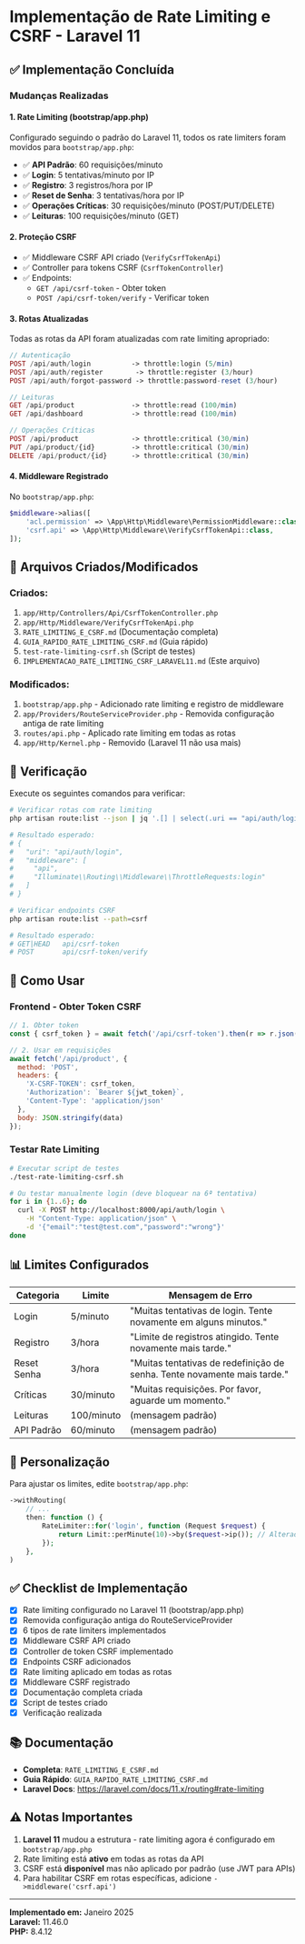 # Implementação de Rate Limiting e CSRF - Laravel 11

## ✅ Implementação Concluída

### Mudanças Realizadas

#### 1. **Rate Limiting (bootstrap/app.php)**

Configurado seguindo o padrão do Laravel 11, todos os rate limiters foram movidos para `bootstrap/app.php`:

- ✅ **API Padrão**: 60 requisições/minuto
- ✅ **Login**: 5 tentativas/minuto por IP
- ✅ **Registro**: 3 registros/hora por IP
- ✅ **Reset de Senha**: 3 tentativas/hora por IP
- ✅ **Operações Críticas**: 30 requisições/minuto (POST/PUT/DELETE)
- ✅ **Leituras**: 100 requisições/minuto (GET)

#### 2. **Proteção CSRF**

- ✅ Middleware CSRF API criado (`VerifyCsrfTokenApi`)
- ✅ Controller para tokens CSRF (`CsrfTokenController`)
- ✅ Endpoints:
  - `GET /api/csrf-token` - Obter token
  - `POST /api/csrf-token/verify` - Verificar token

#### 3. **Rotas Atualizadas**

Todas as rotas da API foram atualizadas com rate limiting apropriado:

```php
// Autenticação
POST /api/auth/login          -> throttle:login (5/min)
POST /api/auth/register        -> throttle:register (3/hour)
POST /api/auth/forgot-password -> throttle:password-reset (3/hour)

// Leituras
GET /api/product              -> throttle:read (100/min)
GET /api/dashboard            -> throttle:read (100/min)

// Operações Críticas
POST /api/product             -> throttle:critical (30/min)
PUT /api/product/{id}         -> throttle:critical (30/min)
DELETE /api/product/{id}      -> throttle:critical (30/min)
```

#### 4. **Middleware Registrado**

No `bootstrap/app.php`:
```php
$middleware->alias([
    'acl.permission' => \App\Http\Middleware\PermissionMiddleware::class,
    'csrf.api' => \App\Http\Middleware\VerifyCsrfTokenApi::class,
]);
```

## 📁 Arquivos Criados/Modificados

### Criados:
1. `app/Http/Controllers/Api/CsrfTokenController.php`
2. `app/Http/Middleware/VerifyCsrfTokenApi.php`
3. `RATE_LIMITING_E_CSRF.md` (Documentação completa)
4. `GUIA_RAPIDO_RATE_LIMITING_CSRF.md` (Guia rápido)
5. `test-rate-limiting-csrf.sh` (Script de testes)
6. `IMPLEMENTACAO_RATE_LIMITING_CSRF_LARAVEL11.md` (Este arquivo)

### Modificados:
1. `bootstrap/app.php` - Adicionado rate limiting e registro de middleware
2. `app/Providers/RouteServiceProvider.php` - Removida configuração antiga de rate limiting
3. `routes/api.php` - Aplicado rate limiting em todas as rotas
4. `app/Http/Kernel.php` - Removido (Laravel 11 não usa mais)

## 🧪 Verificação

Execute os seguintes comandos para verificar:

```bash
# Verificar rotas com rate limiting
php artisan route:list --json | jq '.[] | select(.uri == "api/auth/login") | {uri, middleware}'

# Resultado esperado:
# {
#   "uri": "api/auth/login",
#   "middleware": [
#     "api",
#     "Illuminate\\Routing\\Middleware\\ThrottleRequests:login"
#   ]
# }

# Verificar endpoints CSRF
php artisan route:list --path=csrf

# Resultado esperado:
# GET|HEAD   api/csrf-token
# POST       api/csrf-token/verify
```

## 🚀 Como Usar

### Frontend - Obter Token CSRF

```javascript
// 1. Obter token
const { csrf_token } = await fetch('/api/csrf-token').then(r => r.json());

// 2. Usar em requisições
await fetch('/api/product', {
  method: 'POST',
  headers: {
    'X-CSRF-TOKEN': csrf_token,
    'Authorization': `Bearer ${jwt_token}`,
    'Content-Type': 'application/json'
  },
  body: JSON.stringify(data)
});
```

### Testar Rate Limiting

```bash
# Executar script de testes
./test-rate-limiting-csrf.sh

# Ou testar manualmente login (deve bloquear na 6ª tentativa)
for i in {1..6}; do
  curl -X POST http://localhost:8000/api/auth/login \
    -H "Content-Type: application/json" \
    -d '{"email":"test@test.com","password":"wrong"}'
done
```

## 📊 Limites Configurados

| Categoria | Limite | Mensagem de Erro |
|-----------|--------|------------------|
| Login | 5/minuto | "Muitas tentativas de login. Tente novamente em alguns minutos." |
| Registro | 3/hora | "Limite de registros atingido. Tente novamente mais tarde." |
| Reset Senha | 3/hora | "Muitas tentativas de redefinição de senha. Tente novamente mais tarde." |
| Críticas | 30/minuto | "Muitas requisições. Por favor, aguarde um momento." |
| Leituras | 100/minuto | (mensagem padrão) |
| API Padrão | 60/minuto | (mensagem padrão) |

## 🔧 Personalização

Para ajustar os limites, edite `bootstrap/app.php`:

```php
->withRouting(
    // ...
    then: function () {
        RateLimiter::for('login', function (Request $request) {
            return Limit::perMinute(10)->by($request->ip()); // Alterado de 5 para 10
        });
    },
)
```

## ✅ Checklist de Implementação

- [x] Rate limiting configurado no Laravel 11 (bootstrap/app.php)
- [x] Removida configuração antiga do RouteServiceProvider
- [x] 6 tipos de rate limiters implementados
- [x] Middleware CSRF API criado
- [x] Controller de token CSRF implementado
- [x] Endpoints CSRF adicionados
- [x] Rate limiting aplicado em todas as rotas
- [x] Middleware CSRF registrado
- [x] Documentação completa criada
- [x] Script de testes criado
- [x] Verificação realizada

## 📚 Documentação

- **Completa**: `RATE_LIMITING_E_CSRF.md`
- **Guia Rápido**: `GUIA_RAPIDO_RATE_LIMITING_CSRF.md`
- **Laravel Docs**: https://laravel.com/docs/11.x/routing#rate-limiting

## ⚠️ Notas Importantes

1. **Laravel 11** mudou a estrutura - rate limiting agora é configurado em `bootstrap/app.php`
2. Rate limiting está **ativo** em todas as rotas da API
3. CSRF está **disponível** mas não aplicado por padrão (use JWT para APIs)
4. Para habilitar CSRF em rotas específicas, adicione `->middleware('csrf.api')`

---

**Implementado em:** Janeiro 2025  
**Laravel:** 11.46.0  
**PHP:** 8.4.12
